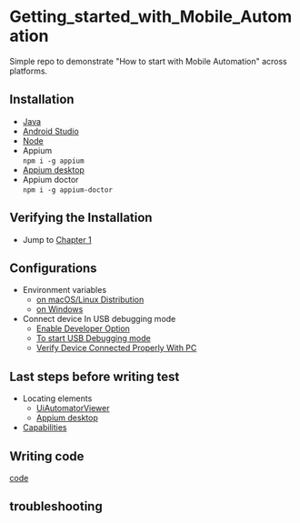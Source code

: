 # Getting_started_with_Mobile_Automation
Simple repo to demonstrate "How to start with Mobile Automation" across platforms. 

## Installation
- [Java](https://www.oracle.com/technetwork/java/javase/downloads/jdk8-downloads-2133151.html)
- [Android Studio](https://developer.android.com/studio)
- [Node](https://nodejs.org/en/download/)
- Appium  
   ``npm i -g appium``
- [Appium desktop](https://github.com/appium/appium-desktop/releases/tag/v1.13.0)
- Appium doctor  
   ``npm i -g appium-doctor``

## Verifying the Installation
- Jump to [Chapter 1](https://github.com/thenishant/Getting_started_with_Mobile_Automation/tree/master/chapter%201) 

## Configurations
- Environment variables
   - [on macOS/Linux Distribution](https://github.com/thenishant/Getting_started_with_Mobile_Automation/blob/master/chapter%202/README.md#on-macOS/on-Linux-distributions)
   - [on Windows](https://github.com/thenishant/Getting_started_with_Mobile_Automation/blob/master/chapter%202/README.md#on-Windows)
- Connect device In USB debugging mode  
   - [Enable Developer Option](https://github.com/thenishant/Getting_started_with_Mobile_Automation/blob/master/chapter%202/README.md#Enable-Developer-Option)
   - [To start USB Debugging mode](https://github.com/thenishant/Getting_started_with_Mobile_Automation/blob/master/chapter%202/README.md#To-start-USB-Debugging-mode)
   - [Verify Device Connected Properly With PC](https://github.com/thenishant/Getting_started_with_Mobile_Automation/blob/master/chapter%202/README.md#To-start-USB-Debugging-mode)

## Last steps before writing test
- Locating elements 
    - [UiAutomatorViewer](https://github.com/thenishant/Getting_started_with_Mobile_Automation/blob/master/chapter%203/README.md#Locating-elements-using-UIAutomatorViewer)
    - [Appium desktop](https://github.com/thenishant/Getting_started_with_Mobile_Automation/blob/master/chapter%203/README.md#Appium-Desktop)
- [Capabilities](https://github.com/thenishant/Getting_started_with_Mobile_Automation/blob/master/chapter%203/README.md#Desired-Capabilities)

## Writing code
    
   [code](https://github.com/thenishant/Getting_started_with_Mobile_Automation/blob/master/chapter%204/SimpleAndroidCalcTest.java)

## troubleshooting
